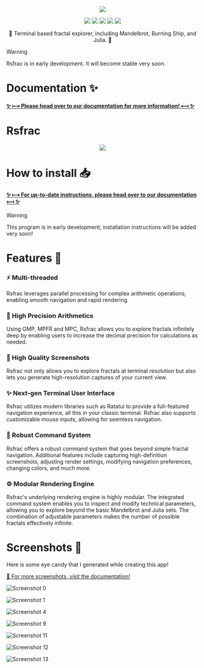 <p align="center">
  <img src="https://raw.githubusercontent.com/SkwalExe/rsfrac/main/assets/logo.png">
</p>

<p align="center">
  <img src="https://img.shields.io/github/license/SkwalExe/rsfrac?style=for-the-badge">
  <img src="https://img.shields.io/github/stars/SkwalExe/rsfrac?style=for-the-badge">
  <img src="https://img.shields.io/github/issues/SkwalExe/rsfrac?color=blueviolet&style=for-the-badge">
  <img src="https://img.shields.io/github/forks/SkwalExe/rsfrac?color=teal&style=for-the-badge">
  <img src="https://img.shields.io/github/issues-pr/SkwalExe/rsfrac?color=tomato&style=for-the-badge">

</p>

<p align="center">💠 Terminal based fractal explorer, including Mandelbrot, Burning Ship, and Julia. 💠</p>

> [!WARNING] 
> Rsfrac is in early development. It will become stable very soon.


# Documentation ✨

#### [**✨ ⟼  Please head over to our documentation for more information! ⟻  ✨**](https://rsfrac.skwal.net)

# Rsfrac

<p align="center">
  <img src="https://raw.githubusercontent.com/SkwalExe/rsfrac/main/assets/banner.png">
</p>

# How to install 📥

#### [**✨ ⟼  For up-to-date instructions, please head over to our documentation ⟻  ✨**](https://rsfrac.skwal.net)

> [!WARNING]
> This program is in early development, installation instructions will be added very soon!

# Features 🌟

### **⚡ Multi-threaded**
Rsfrac leverages parallel processing for complex arithmetic operations, enabling smooth navigation and rapid rendering.
### **🔢 High Precision Arithmetics**
Using GMP, MPFR and MPC, Rsfrac allows you to explore fractals infinitely deep by enabling users to increase the decimal precision for calculations as needed.
### **📸 High Quality Screenshots**
Rsfrac not only allows you to explore fractals at terminal resolution but also lets you generate high-resolution captures of your current view.
### **✨ Next-gen Terminal User Interface**
Rsfrac utilizes modern libraries such as Ratatui to provide a full-featured navigation experience, all this in your classic terminal. Rsfrac also supports customizable mouse inputs, allowing for seemless navigation.
### **📌 Robust Command System**
Rsfrac offers a robust command system that goes beyond simple fractal navigation. Additional features include capturing high-definition screenshots, adjusting render settings, modifying navigation preferences, changing colors, and much more.
### **⚙️  Modular Rendering Engine**
Rsfrac's underlying rendering engine is highly modular. The integrated command system enables you to inspect and modify technical parameters, allowing you to explore beyond the basic Mandelbrot and Julia sets. The combination of adjustable parameters makes the number of possible fractals effectively infinite.

# Screenshots 🌟

Here is some eye candy that I generated while creating this app!

[💎 For more screenshots, visit the documentation!](https://rsfrac.skwal.net/screenshots.html)


![Screenshot 0](https://raw.githubusercontent.com/SkwalExe/rsfrac/main/assets/screenshot0.png)

![Screenshot 1](https://raw.githubusercontent.com/SkwalExe/rsfrac/main/assets/screenshot1.png)

![Screenshot 4](https://raw.githubusercontent.com/SkwalExe/rsfrac/main/assets/screenshot4.png)

![Screenshot 9](https://raw.githubusercontent.com/SkwalExe/rsfrac/main/assets/screenshot9.png)

![Screenshot 11](https://raw.githubusercontent.com/SkwalExe/rsfrac/main/assets/screenshot11.png)

![Screenshot 12](https://raw.githubusercontent.com/SkwalExe/rsfrac/main/assets/screenshot12.png)

![Screenshot 13](https://raw.githubusercontent.com/SkwalExe/rsfrac/main/assets/screenshot13.png)
